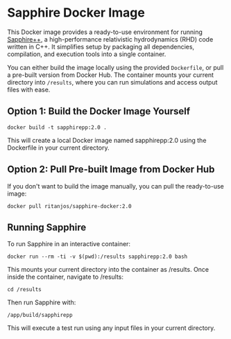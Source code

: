 # Sapphire Docker Image


This Docker image provides a ready-to-use environment for running [Sapphire++](https://github.com/sapphirepp/sapphirepp), a high-performance relativistic hydrodynamics (RHD) code written in C++. It simplifies setup by packaging all dependencies, compilation, and execution tools into a single container.

You can either build the image locally using the provided `Dockerfile`, or pull a pre-built version from Docker Hub. The container mounts your current directory into `/results`, where you can run simulations and access output files with ease.


## Option 1: Build the Docker Image Yourself
```
docker build -t sapphirepp:2.0 .
```
This will create a local Docker image named sapphirepp:2.0 using the Dockerfile in your current directory.

## Option 2: Pull Pre-built Image from Docker Hub

If you don't want to build the image manually, you can pull the ready-to-use image:
```
docker pull ritanjos/sapphire-docker:2.0
```
## Running Sapphire

To run Sapphire in an interactive container:
```
docker run --rm -ti -v $(pwd):/results sapphirepp:2.0 bash
```
This mounts your current directory into the container as /results. Once inside the container, navigate to /results:
```
cd /results
```
Then run Sapphire with:
```
/app/build/sapphirepp
```
This will execute a test run using any input files in your current directory.


